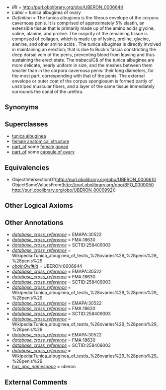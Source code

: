  * *IRI* = http://purl.obolibrary.org/obo/UBERON_0006644
 * *Label* = tunica albuginea of ovary
 * *Definition* = The tunica albuginea is the fibrous envelope of the corpora cavernosa penis. It is comprised of approximately 5% elastin, an extensible tissue that is primarily made up of the amino acids glycine, valine, alanine, and proline. The majority of the remaining tissue is comprised of collagen, which is made up of lysine, proline, glycine, alanine, and other amino acids . The tunica albuginea is directly involved in maintaining an erection; that is due to Buck's fascia constricting the deep dorsal vein of the penis, preventing blood from leaving and thus sustaining the erect state. The trabeculC& of the tunica albuginea are more delicate, nearly uniform in size, and the meshes between them smaller than in the corpora cavernosa penis: their long diameters, for the most part, corresponding with that of the penis. The external envelope or outer coat of the corpus spongiosum is formed partly of unstriped muscular fibers, and a layer of the same tissue immediately surrounds the canal of the urethra.

## Synonyms


## Superclasses

 * [tunica albuginea](../../UBERON/10/UBERON_0006610.md)
 * [female anatomical structure](../../UBERON/04/UBERON_0014404.md)
 * [part_of](../../BFO/50/BFO_0000050.md) some [female gonad](../../UBERON/92/UBERON_0000992.md)
 * [part_of](../../BFO/50/BFO_0000050.md) some [capsule of ovary](../../UBERON/07/UBERON_0001307.md)

## Equivalencies

 * ObjectIntersectionOf(<http://purl.obolibrary.org/obo/UBERON_0006610> ObjectSomeValuesFrom(<http://purl.obolibrary.org/obo/BFO_0000050> <http://purl.obolibrary.org/obo/UBERON_0000992>))

## Other Logical Axioms


## Other Annotations

 * *[database_cross_reference](../../ef/oboInOwl#hasDbXref.md)* = EMAPA:30522
 * *[database_cross_reference](../../ef/oboInOwl#hasDbXref.md)* = FMA:18630
 * *[database_cross_reference](../../ef/oboInOwl#hasDbXref.md)* = SCTID:258409003
 * *[database_cross_reference](../../ef/oboInOwl#hasDbXref.md)* = Wikipedia:Tunica_albuginea_of_testis_%28ovaries%29_%28penis%29_%28penis%29
 * *[oboInOwl#id](../../id/oboInOwl#id.md)* = UBERON:0006644
 * *[database_cross_reference](../../ef/oboInOwl#hasDbXref.md)* = EMAPA:30522
 * *[database_cross_reference](../../ef/oboInOwl#hasDbXref.md)* = FMA:18630
 * *[database_cross_reference](../../ef/oboInOwl#hasDbXref.md)* = SCTID:258409003
 * *[database_cross_reference](../../ef/oboInOwl#hasDbXref.md)* = Wikipedia:Tunica_albuginea_of_testis_%28ovaries%29_%28penis%29_%28penis%29
 * *[database_cross_reference](../../ef/oboInOwl#hasDbXref.md)* = EMAPA:30522
 * *[database_cross_reference](../../ef/oboInOwl#hasDbXref.md)* = FMA:18630
 * *[database_cross_reference](../../ef/oboInOwl#hasDbXref.md)* = SCTID:258409003
 * *[database_cross_reference](../../ef/oboInOwl#hasDbXref.md)* = Wikipedia:Tunica_albuginea_of_testis_%28ovaries%29_%28penis%29_%28penis%29
 * *[database_cross_reference](../../ef/oboInOwl#hasDbXref.md)* = EMAPA:30522
 * *[database_cross_reference](../../ef/oboInOwl#hasDbXref.md)* = FMA:18630
 * *[database_cross_reference](../../ef/oboInOwl#hasDbXref.md)* = SCTID:258409003
 * *[database_cross_reference](../../ef/oboInOwl#hasDbXref.md)* = Wikipedia:Tunica_albuginea_of_testis_%28ovaries%29_%28penis%29_%28penis%29
 * *[has_obo_namespace](../../ce/oboInOwl#hasOBONamespace.md)* = uberon

## External Comments

